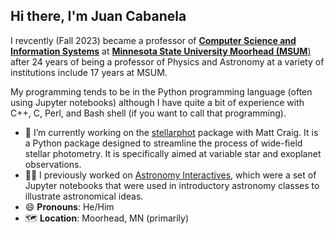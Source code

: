 ## Hi there, I'm Juan Cabanela

I revcently (Fall 2023) became a professor of [**Computer Science and Information Systems**](https://www.mnstate.edu/academics/colleges-schools/csis/) at [**Minnesota State University Moorhead (MSUM**)](https://www.mnstate.edu/[) after 24 years of being a professor of Physics and Astronomy at a variety of institutions include 17 years at MSUM.

My programming tends to be in the Python programming language (often using Jupyter notebooks) although I have quite a bit of experience with C++, C, Perl, and Bash shell (if you want to call that programming).

- 🔭 I’m currently working on the [stellarphot](https://github.com/feder-observatory/stellarphot) package with Matt Craig.  It is a Python package designed to streamline the process of wide-field stellar photometry.  It is specifically aimed at variable star and exoplanet observations.
- 👨‍🏫 I previously worked on [Astronomy Interactives](https://github.com/JuanCab/AstroInteractives), which were a set of Jupyter notebooks that were used in introductory astronomy classes to illustrate astronomical ideas.
- 😄 **Pronouns**: He/Him
- 🗺 **Location**: Moorhead, MN (primarily)
